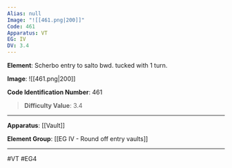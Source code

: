 ```yaml
---
Alias: null
Image: "![[461.png|200]]"
Code: 461
Apparatus: VT
EG: IV
DV: 3.4
---
```

**Element**: Scherbo entry to salto bwd. tucked with 1 turn.

**Image**:
![[461.png|200]]

**Code Identification Number**: 461

>**Difficulty Value**: 3.4

___
**Apparatus**: [[Vault]]

**Element Group**: [[EG IV - Round off entry vaults]]
___
#VT #EG4

